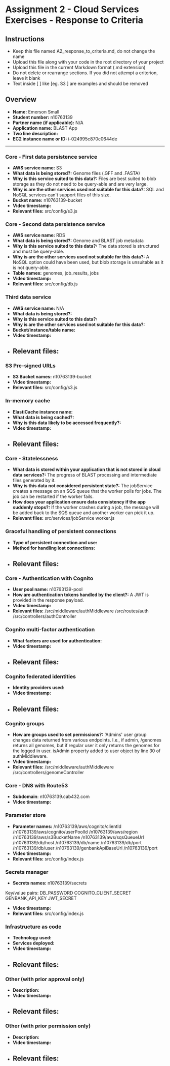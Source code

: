 Assignment 2 - Cloud Services Exercises - Response to Criteria
================================================

Instructions
------------------------------------------------
- Keep this file named A2_response_to_criteria.md, do not change the name
- Upload this file along with your code in the root directory of your project
- Upload this file in the current Markdown format (.md extension)
- Do not delete or rearrange sections.  If you did not attempt a criterion, leave it blank
- Text inside [ ] like [eg. S3 ] are examples and should be removed


Overview
------------------------------------------------

- **Name:** Emerson Small
- **Student number:** n10763139
- **Partner name (if applicable):** N/A
- **Application name:** BLAST App
- **Two line description:** 
- **EC2 instance name or ID:** i-024995c870c0644de

------------------------------------------------

### Core - First data persistence service

- **AWS service name:** S3
- **What data is being stored?:** Genome files (.GFF and .FASTA)
- **Why is this service suited to this data?:** Files are best suited to blob storage as they do not need to be query-able and are very large.
- **Why is are the other services used not suitable for this data?:** SQL and NoSQL services can't support files of this size.
- **Bucket name:** n10763139-bucket
- **Video timestamp:** 
- **Relevant files:**
    src/config/s3.js

### Core - Second data persistence service

- **AWS service name:** RDS
- **What data is being stored?:** Genome and BLAST job metadata
- **Why is this service suited to this data?:** The data stored is structured and must be query-able.
- **Why is are the other services used not suitable for this data?:** A NoSQL option could have been used, but blob storage is unsuitable as it is not query-able.
- **Table names:** genomes, job_results, jobs
- **Video timestamp:**
- **Relevant files:**
    src/config/db.js

### Third data service

- **AWS service name:** N/A
- **What data is being stored?:**
- **Why is this service suited to this data?:**
- **Why is are the other services used not suitable for this data?:**
- **Bucket/instance/table name:**
- **Video timestamp:**
- **Relevant files:**
    -

### S3 Pre-signed URLs

- **S3 Bucket names:** n10763139-bucket
- **Video timestamp:**
- **Relevant files:**
    src/config/s3.js

### In-memory cache

- **ElastiCache instance name:**
- **What data is being cached?:** 
- **Why is this data likely to be accessed frequently?:**
- **Video timestamp:**
- **Relevant files:**
    -

### Core - Statelessness

- **What data is stored within your application that is not stored in cloud data services?:** The progress of BLAST processing and intermediate files generated by it.
- **Why is this data not considered persistent state?:** The jobService creates a message on an SQS queue that the worker polls for jobs. The job can be restarted if the worker fails.
- **How does your application ensure data consistency if the app suddenly stops?:** If the worker crashes during a job, the message will be added back to the SQS queue and another worker can pick it up.
- **Relevant files:**
    src/services/jobService
    worker.js

### Graceful handling of persistent connections

- **Type of persistent connection and use:**
- **Method for handling lost connections:**
- **Relevant files:**
    -


### Core - Authentication with Cognito

- **User pool name:** n10763139-pool
- **How are authentication tokens handled by the client?:** A JWT is provided in the response payload.
- **Video timestamp:**
- **Relevant files:**
    /src/middleware/authMiddleware
    /src/routes/auth
    /src/controllers/authController


### Cognito multi-factor authentication

- **What factors are used for authentication:**
- **Video timestamp:**
- **Relevant files:**
    -

### Cognito federated identities

- **Identity providers used:**
- **Video timestamp:**
- **Relevant files:**
    -

### Cognito groups

- **How are groups used to set permissions?:** 'Admins' user group changes data returned from various endpoints. 
I.e., if admin, /genomes returns all genomes, but if regular user it only returns the genomes for the logged in user.
isAdmin property added to user object by line 30 of authMiddleware.
- **Video timestamp:**
- **Relevant files:**
    /src/middleware/authMiddleware
    /src/controllers/genomeController

### Core - DNS with Route53

- **Subdomain**:  n10763139.cab432.com
- **Video timestamp:**

### Parameter store

- **Parameter names:** 
/n10763139/aws/cognito/clientId
/n10763139/aws/cognito/userPoolId
/n10763139/aws/region
/n10763139/aws/s3BucketName
/n10763139/aws/sqsQueueUrl
/n10763139/db/host
/n10763139/db/name
/n10763139/db/port
/n10763139/db/user
/n10763139/genbankApiBaseUrl
/n10763139/port
- **Video timestamp:**
- **Relevant files:**
    src/config/index.js

### Secrets manager

- **Secrets names:**
n10763139/secrets

Key/value pairs:
DB_PASSWORD
COGNITO_CLIENT_SECRET
GENBANK_API_KEY
JWT_SECRET
- **Video timestamp:**
- **Relevant files:**
    src/config/index.js

### Infrastructure as code

- **Technology used:**
- **Services deployed:**
- **Video timestamp:**
- **Relevant files:**
    -

### Other (with prior approval only)

- **Description:**
- **Video timestamp:**
- **Relevant files:**
    -

### Other (with prior permission only)

- **Description:**
- **Video timestamp:**
- **Relevant files:**
    -
